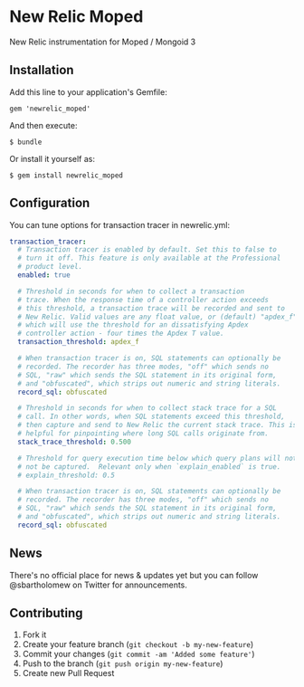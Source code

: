 # New Relic Moped

New Relic instrumentation for Moped / Mongoid 3

## Installation

Add this line to your application's Gemfile:

    gem 'newrelic_moped'

And then execute:

    $ bundle

Or install it yourself as:

    $ gem install newrelic_moped
    
## Configuration

You can tune options for transaction tracer in newrelic.yml:

```yml
transaction_tracer:
  # Transaction tracer is enabled by default. Set this to false to
  # turn it off. This feature is only available at the Professional
  # product level.
  enabled: true

  # Threshold in seconds for when to collect a transaction
  # trace. When the response time of a controller action exceeds
  # this threshold, a transaction trace will be recorded and sent to
  # New Relic. Valid values are any float value, or (default) "apdex_f",
  # which will use the threshold for an dissatisfying Apdex
  # controller action - four times the Apdex T value.
  transaction_threshold: apdex_f

  # When transaction tracer is on, SQL statements can optionally be
  # recorded. The recorder has three modes, "off" which sends no
  # SQL, "raw" which sends the SQL statement in its original form,
  # and "obfuscated", which strips out numeric and string literals.
  record_sql: obfuscated

  # Threshold in seconds for when to collect stack trace for a SQL
  # call. In other words, when SQL statements exceed this threshold,
  # then capture and send to New Relic the current stack trace. This is
  # helpful for pinpointing where long SQL calls originate from.
  stack_trace_threshold: 0.500

  # Threshold for query execution time below which query plans will not
  # not be captured.  Relevant only when `explain_enabled` is true.
  # explain_threshold: 0.5

  # When transaction tracer is on, SQL statements can optionally be
  # recorded. The recorder has three modes, "off" which sends no
  # SQL, "raw" which sends the SQL statement in its original form,
  # and "obfuscated", which strips out numeric and string literals.
  record_sql: obfuscated
```

## News

There's no official place for news & updates yet but you can follow @sbartholomew on Twitter for announcements.

## Contributing

1. Fork it
2. Create your feature branch (`git checkout -b my-new-feature`)
3. Commit your changes (`git commit -am 'Added some feature'`)
4. Push to the branch (`git push origin my-new-feature`)
5. Create new Pull Request
